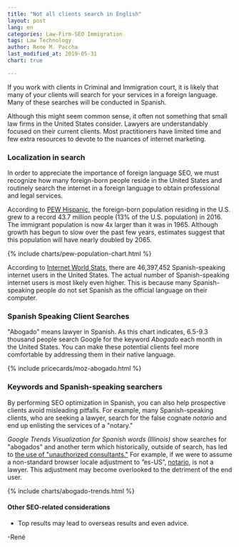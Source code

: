 ```yaml
---
title: "Not all clients search in English"
layout: post
lang: en
categories: Law-Firm-SEO Immigration
tags: Law Technology
author: Rene M. Paccha
last_modified_at: 2019-05-31
chart: true

---
```


If you work with clients in Criminal and Immigration court, it is likely that many of your clients will search for your services in a foreign language.  Many of these searches will be conducted in Spanish.

Although this might seem common sense, it often not something that small law firms in the United States consider.  Lawyers are understandably focused on their current clients. Most practitioners have limited time and few extra resources to devote to the nuances of internet marketing.

### Localization in search
In order to appreciate the importance of foreign language SEO, we must recognize how many foreign-born people reside in the United States and routinely search the internet in a foreign language to obtain professional and legal services.

According to [PEW Hispanic](https://www.pewhispanic.org/2018/09/14/facts-on-u-s-immigrants/), the foreign-born population residing in the U.S. grew to a record 43.7 million people (13% of the U.S. population) in 2016.  The immigrant population is now 4x larger than it was in 1965. Although growth has begun to slow over the past few years, estimates suggest that this population will have nearly doubled by 2065.

{% include charts/pew-population-chart.html %}

According to [Internet World Stats](https://www.internetworldstats.com/stats13.htm), there are 46,397,452 Spanish-speaking internet users in the United States.  The actual number of Spanish-speaking internet users is most likely even higher.  This is because many Spanish-speaking people do not set Spanish as the official language on their computer.

### Spanish Speaking Client Searches

"Abogado" means lawyer in Spanish. As this chart indicates, 6.5-9.3 thousand people search Google for the keyword *Abogado* each month in the United States. You can make these potential clients feel more comfortable by addressing them in their native language.


{% include pricecards/moz-abogado.html %}

### Keywords and Spanish-speaking searchers

By performing SEO optimization in Spanish, you can also help prospective clients avoid misleading pitfalls.  For example, many Spanish-speaking clients, who are seeking a lawyer, search for the false cognate *notario* and end up enlisting the services of a "notary."

_Google Trends Visualization for Spanish words (Illinois)_ show searches for "abogados" and another term which historically, outside of search, has led to [the use of "unauthorized consultants."](https://aila.org/advo-media/tools/psas/psa-on-cir-and-notarios-04-29-13) For example, if we were to assume a non-standard browser locale adjustment to ”es-US”, [notario](https://aila.org/practice/consumer-protection/stop-notario-fraud), is not a lawyer.  This adjustment may become overlooked to the detriment of the end user.

{% include charts/abogado-trends.html %}

#### Other SEO-related considerations

- Top results may lead to overseas results and even advice.


-René




<!-- highcharts lib -->
<script src="https://cdnjs.cloudflare.com/ajax/libs/highcharts/7.0.3/highcharts.js" integrity="sha256-xMDeombsoo/Gy2p6UAwTnuelns6zCc8OwQZP0m9DHnU=" crossorigin="anonymous"></script>

